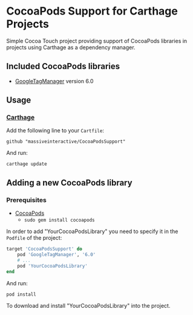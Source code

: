 # CocoaPods Support for Carthage Projects
Simple Cocoa Touch project providing support of CocoaPods libraries in projects using Carthage as a dependency manager.

## Included CocoaPods libraries
* [GoogleTagManager](https://cocoapods.org/pods/GoogleTagManager) version 6.0

## Usage
### [Carthage](https://github.com/Carthage/Carthage)
Add the following line to your `Cartfile`:
```
github "massiveinteractive/CocoaPodsSupport"
```
And run:
```
carthage update
```

## Adding a new CocoaPods library
### Prerequisites
* [CocoaPods](https://cocoapods.org/)
  * `sudo gem install cocoapods`

In order to add "YourCocoaPodsLibrary" you need to specify it in the `Podfile` of the project:

```ruby
target 'CocoaPodsSupport' do
    pod 'GoogleTagManager', '6.0'
    # ...
    pod 'YourCocoaPodsLibrary'
end
```
And run:
```
pod install
```
To download and install "YourCocoaPodsLibrary" into the project.
